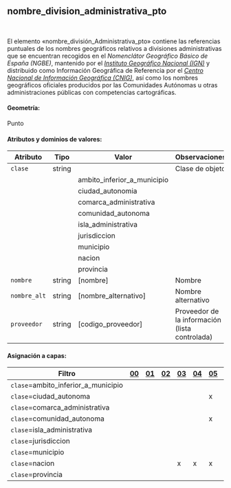 ## nombre_division_administrativa_pto
<br />

El elemento «nombre_división_Administrativa_pto» contiene las referencias puntuales de los nombres geográficos relativos a divisiones administrativas que se encuentran recogidos en el *Nomenclátor Geográfico Básico de España (NGBE)*, mantenido por el [*Instituto Geográfico Nacional (IGN)*](https://www.ign.es) y distribuido como Información Geográfica de Referencia por el [*Centro Nacional de Información Geográfica (CNIG)*](https://www.cnig.es), así como los nombres geográficos oficiales producidos por las Comunidades Autónomas u otras administraciones públicas con competencias cartográficas.

#### Geometría:

Punto

#### Atributos y dominios de valores:

|Atributo|Tipo|Valor|Observaciones|
|---|---|---|---|
|`clase`|string| |Clase de objeto|
| | |ambito_inferior_a_municipio| |
| | |ciudad_autonomia| |
| | |comarca_administrativa| |
| | |comunidad_autonoma| |
| | |isla_administrativa| |
| | |jurisdiccion| |
| | |municipio| |
| | |nacion| |
| | |provincia| |
|`nombre`|string|[nombre]|Nombre|
|`nombre_alt`|string|[nombre_alternativo]|Nombre alternativo|
|`proveedor`|string|[codigo_proveedor]|Proveedor de la información (lista controlada)|

#### Asignación a capas:

|Filtro|[00](../../niveles/nivel_00)|[01](../../niveles/nivel_01)|[02](../../niveles/nivel_02)|[03](../../niveles/nivel_03)|[04](../../niveles/nivel_04)|[05](../../niveles/nivel_05)|[06](../../niveles/nivel_06)|[07](../../niveles/nivel_07)|[08](../../niveles/nivel_08)|[09](../../niveles/nivel_09)|[10](../../niveles/nivel_10)|[11](../../niveles/nivel_11)|[12](../../niveles/nivel_12)|[13](../../niveles/nivel_13)|[14](../../niveles/nivel_14)|[15](../../niveles/nivel_15)|[16](../../niveles/nivel_16)|[17](../../niveles/nivel_17)|[18](../../niveles/nivel_18)|[19](../../niveles/nivel_19)|[20](../../niveles/nivel_20)|[21](../../niveles/nivel_21)|[22](../../niveles/nivel_22)|
|---|---|---|---|---|---|---|---|---|---|---|---|---|---|---|---|---|---|---|---|---|---|---|---|
|`clase`=ambito_inferior_a_municipio| | | | | | | | | | |x|x|x|x|x|x|x|x|x|x|x|x|x|
|`clase`=ciudad_autonoma| | | | | |x|x|x|x|x|x|x|x|x|x|x|x|x|x|x|x|x|x|
|`clase`=comarca_administrativa| | | | | | | | | | |x|x|x|x|x|x|x|x|x|x|x|x|x|
|`clase`=comunidad_autonoma| | | | | |x|x|x|x|x|x|x|x|x|x|x|x|x|x|x|x|x|x|
|`clase`=isla_administrativa| | | | | | | | | | |x|x|x|x|x|x|x|x|x|x|x|x|x|
|`clase`=jurisdiccion| | | | | | | | | | |x|x|x|x|x|x|x|x|x|x|x|x|x|
|`clase`=municipio| | | | | | | | | |x|x|x|x|x|x|x|x|x|x|x|x|x|x|
|`clase`=nacion| | | |x|x|x|x|x|x|x|x|x|x|x|x|x|x|x|x|x|x|x|x|
|`clase`=provincia| | | | | | | |x|x|x|x|x|x|x|x|x|x|x|x|x|x|x|x|

